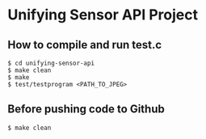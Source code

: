 Unifying Sensor API Project
===========================

How to compile and run test.c
-----------------------------
    $ cd unifying-sensor-api
    $ make clean
    $ make
    $ test/testprogram <PATH_TO_JPEG>

Before pushing code to Github
-----------------------------
    $ make clean
